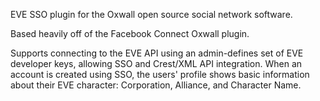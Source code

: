 EVE SSO plugin for the Oxwall open source social network software.

Based heavily off of the Facebook Connect Oxwall plugin.

Supports connecting to the EVE API using an admin-defines set of EVE developer keys, allowing SSO and Crest/XML API integration.
When an account is created using SSO, the users' profile shows basic information about their EVE character: Corporation, Alliance, and Character Name.